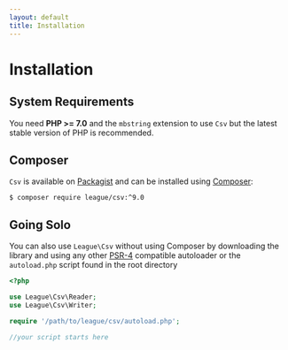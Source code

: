 ```yaml
---
layout: default
title: Installation
---
```


# Installation

## System Requirements

You need **PHP >= 7.0** and the `mbstring` extension to use `Csv` but the latest stable version of PHP is recommended.

## Composer

`Csv` is available on [Packagist](https://packagist.org/packages/league/csv) and can be installed using [Composer](https://getcomposer.org/):

~~~
$ composer require league/csv:^9.0
~~~

## Going Solo

You can also use `League\Csv` without using Composer by downloading the library and using any other [PSR-4](http://www.php-fig.org/psr/psr-4/) compatible autoloader or the `autoload.php` script found in the root directory

~~~php
<?php

use League\Csv\Reader;
use League\Csv\Writer;

require '/path/to/league/csv/autoload.php';

//your script starts here
~~~
